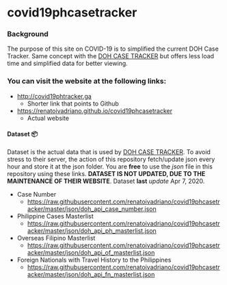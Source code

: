 # covid19phcasetracker

### Background
The purpose of this site on COVID-19 is to simplified the current DOH Case Tracker. Same concept with the [DOH CASE TRACKER](https://ncovtracker.doh.gov.ph/) but offers less load time and simplified data for better viewing. 

### You can visit the website at the following links:
* http://covid19phtracker.ga
	* Shorter link that points to Github
* https://renatoivadriano.github.io/covid19phcasetracker
	* Actual website

#### Dataset :package:
Dataset is the actual data that is used by [DOH CASE TRACKER](https://ncovtracker.doh.gov.ph/). To avoid stress to their server, the action of this repository fetch/update json every hour and store it at the json folder. You are **free** to use the _json_ file in this repository using these links. **DATASET IS NOT UPDATED, DUE TO THE MAINTENANCE OF THEIR WEBSITE**. Dataset **last** _update_ Apr 7, 2020.
* Case Number
	* https://raw.githubusercontent.com/renatoivadriano/covid19phcasetracker/master/json/doh_api_case_number.json
* Philippine Cases Masterlist
	* https://raw.githubusercontent.com/renatoivadriano/covid19phcasetracker/master/json/doh_api_ph_masterlist.json
* Overseas Filipino Masterlist
	* https://raw.githubusercontent.com/renatoivadriano/covid19phcasetracker/master/json/doh_api_of_masterlist.json
* Foreign Nationals with Travel History to the Philippines
	* https://raw.githubusercontent.com/renatoivadriano/covid19phcasetracker/master/json/doh_api_fn_masterlist.json